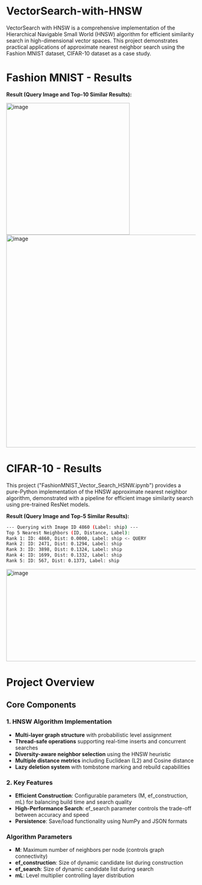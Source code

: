# VectorSearch-with-HNSW

VectorSearch with HNSW is a comprehensive implementation of the Hierarchical Navigable Small World (HNSW) algorithm for efficient similarity search in high-dimensional vector spaces. This project demonstrates practical applications of approximate nearest neighbor search using the Fashion MNIST dataset, CIFAR-10 dataset as a case study.

# Fashion MNIST - Results

**Result (Query Image and Top-10 Similar Results):**

<img width="328" height="350" alt="image" src="https://github.com/user-attachments/assets/328f5c82-5a51-469d-a423-3a78723f27a9" />

<img width="1189" height="565" alt="image" src="https://github.com/user-attachments/assets/7a85617d-66f5-4a1d-9ea0-711a6535e5c1" />


# CIFAR-10 - Results

This project ("FashionMNIST_Vector_Search_HSNW.ipynb") provides a pure-Python implementation of the HNSW approximate nearest neighbor algorithm, demonstrated with a pipeline for efficient image similarity search using pre-trained ResNet models.

**Result (Query Image and Top-5 Similar Results):**

```bash
--- Querying with Image ID 4860 (Label: ship) ---
Top 5 Nearest Neighbors (ID, Distance, Label):
Rank 1: ID: 4860, Dist: 0.0000, Label: ship <- QUERY
Rank 2: ID: 2471, Dist: 0.1294, Label: ship 
Rank 3: ID: 3898, Dist: 0.1324, Label: ship 
Rank 4: ID: 1699, Dist: 0.1332, Label: ship 
Rank 5: ID: 567, Dist: 0.1373, Label: ship
```

<img width="1189" height="245" alt="image" src="https://github.com/user-attachments/assets/941163ea-36b3-4c6b-8d0a-60c426078a86" />

# Project Overview

## Core Components

### 1. **HNSW Algorithm Implementation**
- **Multi-layer graph structure** with probabilistic level assignment
- **Thread-safe operations** supporting real-time inserts and concurrent searches
- **Diversity-aware neighbor selection** using the HNSW heuristic
- **Multiple distance metrics** including Euclidean (L2) and Cosine distance
- **Lazy deletion system** with tombstone marking and rebuild capabilities

### 2. **Key Features**
- **Efficient Construction**: Configurable parameters (M, ef_construction, mL) for balancing build time and search quality
- **High-Performance Search**: ef_search parameter controls the trade-off between accuracy and speed
- **Persistence**: Save/load functionality using NumPy and JSON formats

### Algorithm Parameters
- **M**: Maximum number of neighbors per node (controls graph connectivity)
- **ef_construction**: Size of dynamic candidate list during construction
- **ef_search**: Size of dynamic candidate list during search
- **mL**: Level multiplier controlling layer distribution




